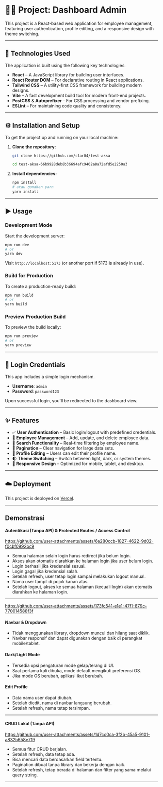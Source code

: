 # 🧑‍💻 Project: Dashboard Admin

This project is a React-based web application for employee management, featuring user authentication, profile editing, and a responsive design with theme switching.

---

## 🚀 Technologies Used

The application is built using the following key technologies:

- **React** – A JavaScript library for building user interfaces.
- **React Router DOM** – For declarative routing in React applications.
- **Tailwind CSS** – A utility-first CSS framework for building modern designs.
- **Vite** – A fast development build tool for modern front-end projects.
- **PostCSS** & **Autoprefixer** – For CSS processing and vendor prefixing.
- **ESLint** – For maintaining code quality and consistency.

---

## ⚙️ Installation and Setup

To get the project up and running on your local machine:

1. **Clone the repository:**

   ```bash
   git clone https://github.com/clar04/test-aksa

   cd test-aksa-66b9928deb8b36694afc9402a8a72afd5e2250a3

2. **Install dependencies:**

   ```bash
   npm install
   # atau gunakan yarn
   yarn install
   ```

---

## ▶️ Usage

### Development Mode

Start the development server:

```bash
npm run dev
# or
yarn dev
```

Visit `http://localhost:5173` (or another port if 5173 is already in use).

### Build for Production

To create a production-ready build:

```bash
npm run build
# or
yarn build
```



### Preview Production Build

To preview the build locally:

```bash
npm run preview
# or
yarn preview
```

---

## 🔐 Login Credentials

This app includes a simple login mechanism.

* **Username**: `admin`
* **Password**: `password123`

Upon successful login, you'll be redirected to the dashboard view.

---

## ✨ Features

* ✅ **User Authentication** – Basic login/logout with predefined credentials.
* 👥 **Employee Management** – Add, update, and delete employee data.
* 🔎 **Search Functionality** – Real-time filtering by employee name.
* 📄 **Pagination** – Clear navigation for large data sets.
* 📝 **Profile Editing** – Users can edit their profile name.
* 🌓 **Theme Switching** – Switch between light, dark, or system themes.
* 📱 **Responsive Design** – Optimized for mobile, tablet, and desktop.

---

## ☁️ Deployment

This project is deployed on [Vercel](https://testaksa-clara.vercel.app).

---

## Demonstrasi

#### Autentikasi (Tanpa API) & Protected Routes / Access Control


https://github.com/user-attachments/assets/6a280ccb-1827-4622-9d02-f0cbf0992bc9


- Semua halaman selain login harus redirect jika belum login.
- Akses akan otomatis diarahkan ke halaman login jika user belum login.
- Login berhasil jika kredensial sesuai.  
- Login gagal jika kredensial salah.  
- Setelah refresh, user tetap login sampai melakukan logout manual.  
- Nama user tampil di pojok kanan atas.  
- Setelah logout, akses ke semua halaman (kecuali login) akan otomatis diarahkan ke halaman login.
  
---



https://github.com/user-attachments/assets/173fc541-e1e1-47f1-879c-770014588f3f


#### Navbar & Dropdown

- Tidak menggunakan library, dropdown muncul dan hilang saat diklik.
- Navbar responsif dan dapat digunakan dengan baik di perangkat mobile/tablet.

#### Dark/Light Mode

- Tersedia opsi pengaturan mode gelap/terang di UI.
- Saat pertama kali dibuka, mode default mengikuti preferensi OS.
- Jika mode OS berubah, aplikasi ikut berubah.

#### Edit Profile

- Data nama user dapat diubah.
- Setelah diedit, nama di navbar langsung berubah.
- Setelah refresh, nama tetap tersimpan.

---

#### CRUD Lokal (Tanpa API)

https://github.com/user-attachments/assets/1d7cc0ca-3f2b-45a5-9101-a832b658e719


- Semua fitur CRUD berjalan.
- Setelah refresh, data tetap ada.
- Bisa mencari data berdasarkan field tertentu.
- Pagination dibuat tanpa library dan bekerja dengan baik.
- Setelah refresh, tetap berada di halaman dan filter yang sama melalui query string.

---





